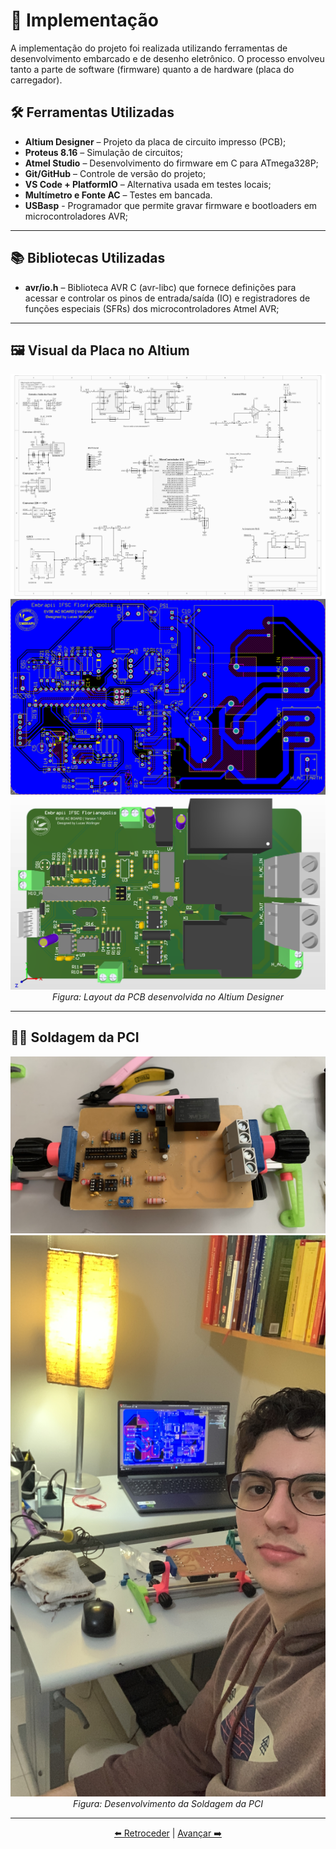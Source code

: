 # 🚀 Implementação

A implementação do projeto foi realizada utilizando ferramentas de desenvolvimento embarcado e de desenho eletrônico. O processo envolveu tanto a parte de software (firmware) quanto a de hardware (placa do carregador).

## 🛠️ Ferramentas Utilizadas

- **Altium Designer** – Projeto da placa de circuito impresso (PCB);
- **Proteus 8.16** – Simulação de circuitos;
- **Atmel Studio** – Desenvolvimento do firmware em C para ATmega328P;
- **Git/GitHub** – Controle de versão do projeto;
- **VS Code + PlatformIO** – Alternativa usada em testes locais;
- **Multímetro e Fonte AC** – Testes em bancada.
- **USBasp** - Programador que permite gravar firmware e bootloaders em microcontroladores AVR;

---
## 📚 Bibliotecas Utilizadas
- **avr/io.h** – Biblioteca AVR C (avr-libc) que fornece definições para acessar e controlar os pinos de entrada/saída (IO) e registradores de funções especiais (SFRs) dos microcontroladores Atmel AVR;

---

## 🖼️ Visual da Placa no Altium

<div align="center">
  <img src="img/schematic.png" alt="Imagem da placa desenvolvida no Altium" width="600"/>
  <img src="img/layout_pci.png" alt="Imagem da placa desenvolvida no Altium" width="600"/>
  <img src="img/layout_pci_3d.png" alt="Imagem da placa desenvolvida no Altium" width="600"/>
  <br>
  <em>Figura: Layout da PCB desenvolvida no Altium Designer</em>
</div>

---

## 🧑‍🏭 Soldagem da PCI

<div align="center">
  <img src="img/manufatura.png" alt="" width="600"/>
  <img src="img/soldagem.png" alt="" width="600"/>
  <br>
  <em>Figura: Desenvolvimento da Soldagem da PCI</em>
</div>

---

<div align="center">

[⬅️ Retroceder](projeto.md) | [Avançar ➡️](testes.md)

</div>
